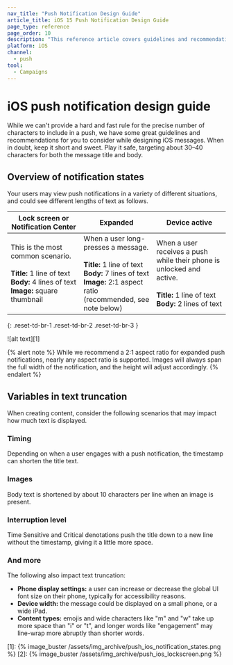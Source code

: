 ```yaml
---
nav_title: "Push Notification Design Guide"
article_title: iOS 15 Push Notification Design Guide
page_type: reference
page_order: 10
description: "This reference article covers guidelines and recommendations to consider while designing iOS messages."
platform: iOS
channel:
  - push
tool:
  - Campaigns
---
```


# iOS push notification design guide

While we can't provide a hard and fast rule for the precise number of characters to include in a push, we have some great guidelines and recommendations for you to consider while designing iOS messages. When in doubt, keep it short and sweet. Play it safe, targeting about 30–40 characters for both the message title and body.

## Overview of notification states

Your users may view push notifications in a variety of different situations, and could see different lengths of text as follows.

<table>
<thead>
  <tr>
    <th>Lock screen or Notification Center</th>
    <th>Expanded</th>
    <th>Device active</th>
  </tr>
</thead>
<tbody>
  <tr>
    <td width="33%">This is the most common scenario.<br><br><b>Title:</b> 1 line of text<br><b>Body:</b> 4 lines of text<br><b>Image:</b> square thumbnail</td>
    <td width="33%">When a user long-presses a message.<br><br><b>Title:</b> 1 line of text<br><b>Body:</b> 7 lines of text<br><b>Image:</b> 2:1 aspect ratio (recommended, see note below)</td>
    <td width="33%">When a user receives a push while their phone is unlocked and active.<br><br><b>Title:</b> 1 line of text<br><b>Body:</b> 2 lines of text</td>
  </tr>
</tbody>
</table>
{: .reset-td-br-1 .reset-td-br-2 .reset-td-br-3 }

![alt text][1]

{% alert note %}
While we recommend a 2:1 aspect ratio for expanded push notifications, nearly any aspect ratio is supported. Images will always span the full width of the notification, and the height will adjust accordingly.
{% endalert %}

## Variables in text truncation

When creating content, consider the following scenarios that may impact how much text is displayed.

### Timing

Depending on when a user engages with a push notification, the timestamp can shorten the title text.

### Images

Body text is shortened by about 10 characters per line when an image is present.

### Interruption level

Time Sensitive and Critical denotations push the title down to a new line without the timestamp, giving it a little more space.

### And more

The following also impact text truncation:

- **Phone display settings:** a user can increase or decrease the global UI font size on their phone, typically for accessibility reasons.
- **Device width:** the message could be displayed on a small phone, or a wide iPad.
- **Content types:** emojis and wide characters like "m" and "w" take up more space than "i" or "t", and longer words like "engagement" may line-wrap more abruptly than shorter words.

[1]: {% image_buster /assets/img_archive/push_ios_notification_states.png %}
[2]: {% image_buster /assets/img_archive/push_ios_lockscreen.png %}
